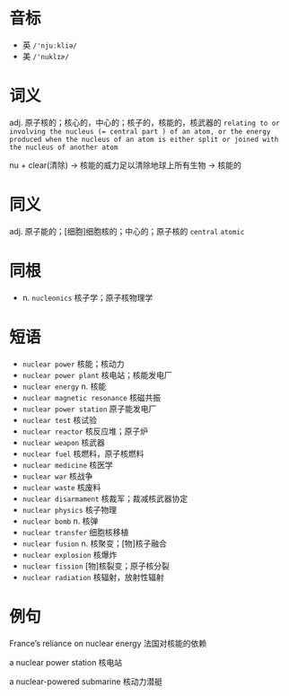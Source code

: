 # 音标

- 英 `/'njuːkliə/`
- 美 `/'nuklɪɚ/`

# 词义

adj. 原子核的；核心的，中心的；核子的，核能的，核武器的
`relating to or involving the nucleus (= central part ) of an atom, or the energy produced when the nucleus of an atom is either split or joined with the nucleus of another atom`



nu + clear(清除) → 核能的威力足以清除地球上所有生物 → 核能的

# 同义

adj. 原子能的；[细胞]细胞核的；中心的；原子核的
`central` `atomic`

# 同根

- n. `nucleonics` 核子学；原子核物理学

# 短语

- `nuclear power` 核能；核动力
- `nuclear power plant` 核电站；核能发电厂
- `nuclear energy` n. 核能
- `nuclear magnetic resonance` 核磁共振
- `nuclear power station` 原子能发电厂
- `nuclear test` 核试验
- `nuclear reactor` 核反应堆；原子炉
- `nuclear weapon` 核武器
- `nuclear fuel` 核燃料，原子核燃料
- `nuclear medicine` 核医学
- `nuclear war` 核战争
- `nuclear waste` 核废料
- `nuclear disarmament` 核裁军；裁减核武器协定
- `nuclear physics` 核子物理
- `nuclear bomb` n. 核弹
- `nuclear transfer` 细胞核移植
- `nuclear fusion` n. 核聚变；[物]核子融合
- `nuclear explosion` 核爆炸
- `nuclear fission` [物]核裂变；原子核分裂
- `nuclear radiation` 核辐射，放射性辐射

# 例句

France’s reliance on nuclear energy
法国对核能的依赖

a nuclear power station
核电站

a nuclear-powered submarine
核动力潜艇


